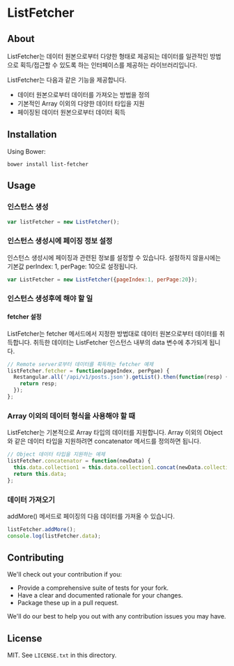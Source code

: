 # ListFetcher

## About

ListFetcher는 데이터 원본으로부터 다양한 형태로 제공되는 데이터를 일관적인 방법으로 획득/접근할 수 있도록 하는 인터페이스를 제공하는 라이브러리입니다.

ListFetcher는 다음과 같은 기능을 제공합니다.
* 데이터 원본으로부터 데이터를 가져오는 방법을 정의
* 기본적인 Array 이외의 다양한 데이터 타입을 지원
* 페이징된 데이터 원본으로부터 데이터 획득

## Installation

Using Bower:

    bower install list-fetcher

## Usage

### 인스턴스 생성
```javascript
var listFetcher = new ListFetcher();
```

### 인스턴스 생성시에 페이징 정보 설정
인스턴스 생성시에 페이징과 관련된 정보를 설정할 수 있습니다. 설정하지 않을시에는 기본값 perIndex: 1, perPage: 10으로 설정됩니다.
```javascript
var ListFetcher = new ListFetcher({pageIndex:1, perPage:20});
```

### 인스턴스 생성후에 해야 할 일
#### fetcher 설정
ListFetcher는 fetcher 메서드에서 지정한 방법대로 데이터 원본으로부터 데이터를 취득합니다. 취득한 데이터는 ListFetcher 인스턴스 내부의 data 변수에 추가되게 됩니다.

```javascript
// Remote server로부터 데이터를 획득하는 fetcher 예제
listFetcher.fetcher = function(pageIndex, perPgae) {
  Restangular.all('/api/v1/posts.json').getList().then(function(resp) {
    return resp;
  });
};
```

### Array 이외의 데이터 형식을 사용해야 할 때
ListFetcher는 기본적으로 Array 타입의 데이터를 지원합니다. Array 이외의 Object와 같은 데이터 타입을 지원하려면 concatenator 메서드를 정의하면 됩니다.

```javascript
// Object 데이터 타입을 지원하는 예제
listFetcher.concatenator = function(newData) {
  this.data.collection1 = this.data.collection1.concat(newData.collection1);
  return this.data;
};
```

### 데이터 가져오기
addMore() 메서드로 페이징의 다음 데이터를 가져올 수 있습니다.

```javascript
listFetcher.addMore();
console.log(listFetcher.data);
```


## Contributing

We'll check out your contribution if you:

* Provide a comprehensive suite of tests for your fork.
* Have a clear and documented rationale for your changes.
* Package these up in a pull request.

We'll do our best to help you out with any contribution issues you may have.

## License

MIT. See `LICENSE.txt` in this directory.

